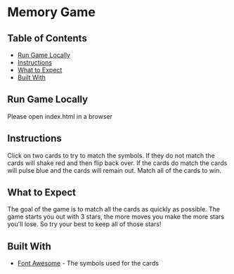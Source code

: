 # Memory Game

## Table of Contents
* [Run Game Locally](#run-game-locally)
* [Instructions](#instructions)
* [What to Expect](#what-to-expect)
* [Built With](#built-with)

## Run Game Locally

Please open index.html in a browser

## Instructions

Click on two cards to try to match the symbols. If they do not match the cards will shake red and then flip back over. If the cards do match the cards will pulse blue and the cards will remain out. Match all of the cards to win.

## What to Expect

The goal of the game is to match all the cards as quickly as possible. The game starts you out with 3 stars, the more moves you make the more stars you'll lose. So try your best to keep all of those stars!

## Built With

* [Font Awesome](https://fontawesome.com/v4.7.0/icons/) - The symbols used for the cards
